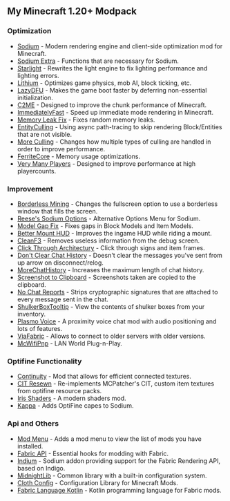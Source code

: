 ## My Minecraft 1.20+ Modpack 
### Optimization
-   [Sodium](https://modrinth.com/mod/sodium) - Modern rendering engine and client-side optimization mod for Minecraft.
-   [Sodium Extra](https://modrinth.com/mod/sodium-extra) - Functions that are necessary for Sodium.
-   [Starlight](https://modrinth.com/mod/starlight) - Rewrites the light engine to fix lighting performance and lighting errors.
-   [Lithium](https://modrinth.com/mod/lithium) - Optimizes game physics, mob AI, block ticking, etc.
-   [LazyDFU](https://modrinth.com/mod/lazydfu) - Makes the game boot faster by deferring non-essential initialization.
-   [C2ME](https://modrinth.com/mod/c2me-fabric) - Designed to improve the chunk performance of Minecraft.
-   [ImmediatelyFast](https://modrinth.com/mod/immediatelyfast) - Speed up immediate mode rendering in Minecraft.
-   [Memory Leak Fix](https://modrinth.com/mod/memoryleakfix) - Fixes random memory leaks.
-   [EntityCulling](https://modrinth.com/mod/entityculling) - Using async path-tracing to skip rendering Block/Entities that are not visible.
-   [More Culling](https://modrinth.com/mod/moreculling) - Changes how multiple types of culling are handled in order to improve performance.
-   [FerriteCore](https://modrinth.com/mod/ferrite-core) - Memory usage optimizations.
-   [Very Many Players](https://modrinth.com/mod/vmp-fabric) - Designed to improve performance at high playercounts.
### Improvement
-   [Borderless Mining](https://modrinth.com/mod/borderless-mining) - Changes the fullscreen option to use a borderless window that fills the screen.
-   [Reese's Sodium Options](https://modrinth.com/mod/reeses-sodium-options) - Alternative Options Menu for Sodium.
-   [Model Gap Fix](https://modrinth.com/mod/modelfix) - Fixes gaps in Block Models and Item Models.
-   [Better Mount HUD](https://modrinth.com/mod/better-mount-hud) - Improves the ingame HUD while riding a mount.
-   [CleanF3](https://modrinth.com/mod/clean-f3) - Removes useless information from the debug screen.
-   [Click Through Architectury](https://modrinth.com/mod/click-through-architectury) - Click through signs and item frames. 
-   [Don't Clear Chat History](https://modrinth.com/mod/dcch) - Doesn't clear the messages you've sent from up arrow on disconnect/relog.
-   [MoreChatHistory](https://modrinth.com/mod/morechathistory) - Increases the maximum length of chat history.
-   [Screenshot to Clipboard](https://modrinth.com/mod/screenshot-to-clipboard) - Screenshots taken are copied to the clipboard.
-   [No Chat Reports](https://modrinth.com/mod/no-chat-reports) - Strips cryptographic signatures that are attached to every message sent in the chat.
-   [ShulkerBoxTooltip](https://modrinth.com/mod/shulkerboxtooltip) - View the contents of shulker boxes from your inventory.
-   [Plasmo Voice](https://modrinth.com/plugin/plasmo-voice) - A proximity voice chat mod with audio positioning and lots of features.
-   [ViaFabric](https://modrinth.com/mod/viafabric) - Allows to connect to older servers with older versions.
-   [McWifiPnp](https://modrinth.com/mod/mcwifipnp) - LAN World Plug-n-Play.
### Optifine Functionality
-   [Continuity](https://modrinth.com/mod/continuity) - Mod that allows for efficient connected textures.
-   [CIT Resewn](https://modrinth.com/mod/cit-resewn) - Re-implements MCPatcher's CIT, custom item textures from optifine resource packs.
-   [Iris Shaders](https://modrinth.com/mod/iris) - A modern shaders mod.
-   [Kappa](https://modrinth.com/mod/kappa) - Adds OptiFine capes to Sodium.
### Api and Others
-   [Mod Menu](https://modrinth.com/mod/modmenu) - Adds a mod menu to view the list of mods you have installed.
-   [Fabric API](https://modrinth.com/mod/fabric-api) - Essential hooks for modding with Fabric.
-   [Indium](https://modrinth.com/mod/indium) - Sodium addon providing support for the Fabric Rendering API, based on Indigo.
-   [MidnightLib](https://modrinth.com/mod/midnightlib) - Common library with a built-in configuration system.
-   [Cloth Config](https://modrinth.com/mod/cloth-config) - Configuration Library for Minecraft Mods.
-   [Fabric Language Kotlin](https://modrinth.com/mod/fabric-language-kotlin/version/1.9.5+kotlin.1.8.22) - Kotlin programming language for Fabric mods.
